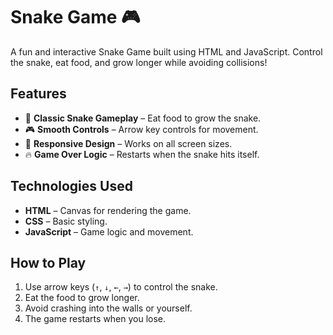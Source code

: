 # Snake Game 🎮

A fun and interactive Snake Game built using HTML and JavaScript. Control the snake, eat food, and grow longer while avoiding collisions!

## Features

- 🐍 **Classic Snake Gameplay** – Eat food to grow the snake.
- 🎮 **Smooth Controls** – Arrow key controls for movement.
- 📱 **Responsive Design** – Works on all screen sizes.
- 🔥 **Game Over Logic** – Restarts when the snake hits itself.

## Technologies Used

- **HTML** – Canvas for rendering the game.
- **CSS** – Basic styling.
- **JavaScript** – Game logic and movement.

## How to Play

1. Use arrow keys (`↑`, `↓`, `←`, `→`) to control the snake.
2. Eat the food to grow longer.
3. Avoid crashing into the walls or yourself.
4. The game restarts when you lose.
